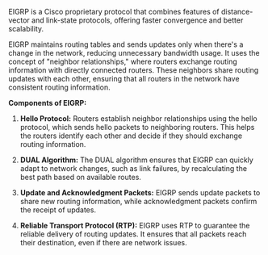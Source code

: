 EIGRP is a Cisco proprietary protocol that combines features of distance-vector and link-state protocols, offering faster convergence and better scalability.

EIGRP maintains routing tables and sends updates only when there's a change in the network, reducing unnecessary bandwidth usage. It uses the concept of "neighbor relationships," where routers exchange routing information with directly connected routers. These neighbors share routing updates with each other, ensuring that all routers in the network have consistent routing information.

**Components of EIGRP:**

1. **Hello Protocol:** Routers establish neighbor relationships using the hello protocol, which sends hello packets to neighboring routers. This helps the routers identify each other and decide if they should exchange routing information.

2. **DUAL Algorithm:** The DUAL algorithm ensures that EIGRP can quickly adapt to network changes, such as link failures, by recalculating the best path based on available routes.

3. **Update and Acknowledgment Packets:** EIGRP sends update packets to share new routing information, while acknowledgment packets confirm the receipt of updates.

4. **Reliable Transport Protocol (RTP):** EIGRP uses RTP to guarantee the reliable delivery of routing updates. It ensures that all packets reach their destination, even if there are network issues.

